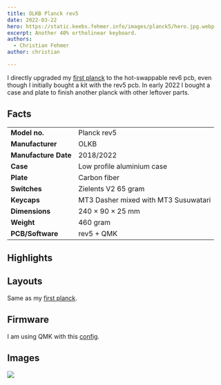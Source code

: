 ```yaml
---
title: OLKB Planck rev5
date: 2022-03-22
hero: https://static.keebs.fehmer.info/images/planck5/hero.jpg.webp
excerpt: Another 40% ortholinear keyboard.
authors:
  - Christian Fehmer
author: christian

---
```


I directly upgraded my [first planck](/post/2020-04-05-planck/) to the hot-swappable rev6 pcb, even though I initially bought a kit with the rev5 pcb. In early 2022 I bought a case and plate to finish another planck with other leftover parts.

## Facts 

| | |
|---------------------|-----------------------------------------------------------------------------------------------|
| **Model no.** | Planck rev5 |
| **Manufacturer** | OLKB |
| **Manufacture Date** | 2018/2022 |
| **Case** | Low profile aluminium case |
| **Plate** | Carbon fiber |
| **Switches** | Zielents V2 65 gram |
| **Keycaps** | MT3 Dasher mixed with MT3 Susuwatari |
| **Dimensions** | 240 × 90 × 25 mm |
| **Weight** | 460 gram |
| **PCB/Software** | rev5 + QMK |


## Highlights


## Layouts

Same as my [first planck](/post/2020-04-05-planck/).

## Firmware

I am using QMK with this [config](https://github.com/fehmer/qmk_firmware/tree/fehmer/keyboards/planck/keymaps/fehmer).

## Images


<div class="Image__Large">
  <img src="https://static.keebs.fehmer.info/images/planck5/1.jpg.webp"  />
</div>
